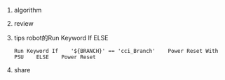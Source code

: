 1. algorithm

2. review

3. tips robot的Run Keyword If    ELSE

   ```rob
   Run Keyword If    '${BRANCH}' == 'cci_Branch'    Power Reset With PSU    ELSE    Power Reset
   ```

4. share
